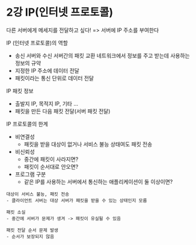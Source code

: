 # 2강 IP(인터넷 프로토콜)

다른 서버에게 메세지를 전달하고 싶다! => 서버에 IP 주소를 부여한다

IP (인터넷 프로토콜)의 역할 
- 송신 서버와 수신 서버간의 패킷 교환 네트워크에서 정보를 주고 받는데 사용하는 정보의 규약
- 지정한 IP 주소에 데이터 전달 
- 패킷이라는 통신 단위로 데이터 전달 

IP 패킷 정보
- 출발지 IP, 목적지 IP, 기타 ...
- 패킷을 만든 다음 패킷 전달(서버 패킷 전달)

IP 프로토콜의 한계
- 비연결성
    - 패킷을 받을 대상이 없거나 서비스 불능 상태여도 패킷 전송
- 비신뢰성
    - 중간에 패킷이 사라지면?
    - 패킷이 순서대로 안오면?
- 프로그램 구분
    - 같은 IP를 사용하는 서버에서 통신하는 애플리케이션이 둘 이상이면?

~~~
대상이 서비스 불능, 패킷 전송
- 클라이언트 서버는 대상 서버가 패킷을 받을 수 있는 상태인지 모름

패킷 소실
- 중간에 서버가 문제가 생겨 -> 패킷이 유실될 수 있음

패킷 전달 순서 문제 발생
- 순서가 보장되지 않음
~~~